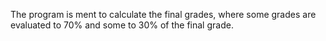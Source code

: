 The program is ment to calculate the final grades, 
where some grades are evaluated to 70% and some to 30% 
of the final grade.
